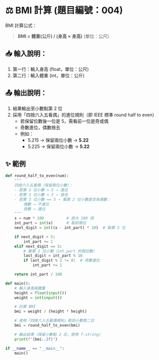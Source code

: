 # ⚖️ BMI 計算 (題目編號：004)

BMI 計算公式：
> **BMI = 體重(公斤) / (身高 × 身高)**  (單位：公尺)

## 📥 輸入說明：
1. 第一行：輸入身高 (float，單位：公尺)  
2. 第二行：輸入體重 (int，單位：公斤)


## 📤 輸出說明：
1. 結果輸出至小數點第 2 位  
2. 採用「四捨六入五看偶」的進位規則（即 IEEE 標準 round half to even）  
   - 若保留位數後一位是 5，需看前一位是奇或偶  
   - 奇數進位，偶數捨去  
   - 例如：  
     - 5.215 → 保留兩位小數 → **5.22**  
     - 5.225 → 保留兩位小數 → **5.22**

## ✨ 範例

~~~python
def round_half_to_even(num):
    """
    四捨六入五看偶（保留兩位小數）：
    - 若第 3 位小數 > 5 → 進位
    - 若第 3 位小數 < 5 → 捨去
    - 若第 3 位小數 == 5 → 看第 2 位小數是否為偶數：
        偶數 → 不進位
        奇數 → 進位
    """
    x = num * 100          # 放大 100 倍
    int_part = int(x)      # 取前兩位
    next_digit = int((x - int_part) * 10)  # 取第 3 位

    if next_digit > 5:
        int_part += 1
    elif next_digit == 5:
        # 看第 2 位小數（int_part 的個位數）
        last_digit = int_part % 10
        if last_digit % 2 != 0:  # 奇數進位
            int_part += 1

    return int_part / 100

def main():
    # 輸入身高與體重
    height = float(input())
    weight = int(input())

    # 計算 BMI
    bmi = weight / (height * height)

    # 使用「四捨六入五看偶規則」取到小數第二位
    bmi = round_half_to_even(bmi)

    # 輸出結果（保留小數點 2 位，使用 f-string）
    print(f"{bmi:.2f}")

if __name__ == "__main__":
    main()
~~~
